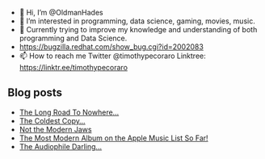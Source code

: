- 👋 Hi, I’m @OldmanHades
- 👀 I’m interested in programming, data science, gaming, movies, music.
- 🌱 Currently trying to improve my knowledge and understanding of both programming and Data Science.
- https://bugzilla.redhat.com/show_bug.cgi?id=2002083
- 📫 How to reach me Twitter @timothypecoraro
Linktree: https://linktr.ee/timothypecoraro

## Blog posts
<!-- BLOG-POST-LIST:START -->
- [The Long Road To Nowhere…](https://medium.com/@timothypecoraro/the-long-road-to-nowhere-880ab1bc4ac1?source=rss-5097f5c9b801------2)
- [The Coldest Copy…](https://medium.com/@timothypecoraro/the-coldest-copy-e9fa83f0c2cc?source=rss-5097f5c9b801------2)
- [Not the Modern Jaws](https://medium.com/@timothypecoraro/not-the-modern-jaws-90e019db9781?source=rss-5097f5c9b801------2)
- [The Most Modern Album on the Apple Music List So Far!](https://medium.com/@timothypecoraro/the-most-modern-track-on-the-apple-music-list-so-far-ce03cc683ce7?source=rss-5097f5c9b801------2)
- [The Audiophile Darling…](https://medium.com/@timothypecoraro/the-audiophile-darling-69a7ac8648f0?source=rss-5097f5c9b801------2)
<!-- BLOG-POST-LIST:END -->
